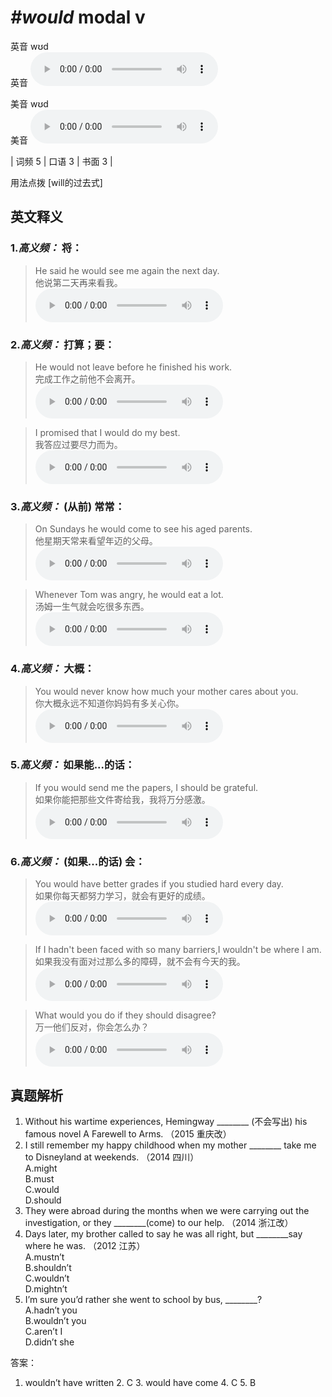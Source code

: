 # ***\#would*** modal v
英音 wʊd  
英音
<audio src="./media/would-B.aac" controls="controls"></audio>

美音 wʊd  
美音
<audio src="./media/would.aac" controls="controls"></audio>



| 词频 5 | 口语 3 | 书面 3 |  

用法点拨  [will的过去式]

英文释义
---
### 1.*高义频：* **将：**  

 > He said he would see me again the next day.   
 > 他说第二天再来看我。    
<audio src="./media/1-would.aac" controls="controls"></audio>

### 2.*高义频：* **打算；要：**  

 > He would not leave before he finished his work.   
 > 完成工作之前他不会离开。    
<audio src="./media/2-would.aac" controls="controls"></audio>

 > I promised that I would do my best.   
 > 我答应过要尽力而为。    
<audio src="./media/3-would.aac" controls="controls"></audio>

### 3.*高义频：* **(从前) 常常：**  

 > On Sundays he would come to see his aged parents.  
 > 他星期天常来看望年迈的父母。    
<audio src="./media/4-would.aac" controls="controls"></audio>

 > Whenever Tom was angry, he would eat a lot.   
 > 汤姆一生气就会吃很多东西。    
<audio src="./media/5-would.aac" controls="controls"></audio>

### 4.*高义频：* **大概：**  

 > You would never know how much your mother cares about you.   
 > 你大概永远不知道你妈妈有多关心你。    
<audio src="./media/6-would.aac" controls="controls"></audio>

### 5.*高义频：* **如果能...的话：**  

 > If you would send me the papers, I should be grateful.   
 > 如果你能把那些文件寄给我，我将万分感激。    
<audio src="./media/7-would.aac" controls="controls"></audio>

### 6.*高义频：* **(如果...的话) 会：**  

 > You would have better grades if you studied hard every day.   
 > 如果你每天都努力学习，就会有更好的成绩。    
<audio src="./media/8-would.aac" controls="controls"></audio>

 > If I hadn't been faced with so many barriers,I wouldn't be where I am.  
 > 如果我没有面对过那么多的障碍，就不会有今天的我。    
<audio src="./media/If I hadn't been faced with so many barriers,I wouldn't be where I am2_AAC.aac" controls="controls"></audio>

 > What would you do if they should disagree?   
 > 万一他们反对，你会怎么办？    
<audio src="./media/9-would.aac" controls="controls"></audio>


真题解析
---
1. Without his wartime experiences, Hemingway ________ (不会写出) his famous novel A Farewell to Arms.  （2015 重庆改）  
2. I still remember my happy childhood when my mother ________ take me to Disneyland at weekends.   （2014 四川）  
A.might   
B.must   
C.would   
D.should  
3. They were abroad during the months when we were carrying out the investigation, or they ________(come) to our help.  （2014 浙江改）  
4. Days later, my brother called to say he was all right, but ________say where he was.  （2012 江苏）  
A.mustn’t  
B.shouldn’t   
C.wouldn’t   
D.mightn’t  
5. I’m sure you’d rather she went to school by bus, ________?   
A.hadn’t you   
B.wouldn’t you   
C.aren’t I   
D.didn’t she  

答案：
1. wouldn’t have written  2. C  3. would have come  4. C  5. B  

